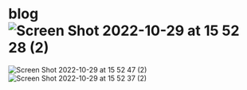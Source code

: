 # blog![Screen Shot 2022-10-29 at 15 52 28 (2)](https://user-images.githubusercontent.com/110072790/198850308-758ee753-7fde-46b0-b831-d24647928bd2.png)
![Screen Shot 2022-10-29 at 15 52 47 (2)](https://user-images.githubusercontent.com/110072790/198850313-d9c17519-27e0-4a95-bf11-ca06f5315ce7.png)
![Screen Shot 2022-10-29 at 15 52 37 (2)](https://user-images.githubusercontent.com/110072790/198850315-e8178f6c-3456-4b7b-ac43-d19cf7fee48d.png)
